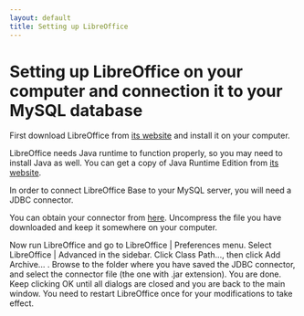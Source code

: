 ```yaml
---
layout: default
title: Setting up LibreOffice
---
```

# Setting up LibreOffice on your computer and connection it to your MySQL database

First download LibreOffice from [its website](http://www.libreoffice.org) and install it on your computer.

LibreOffice needs Java runtime to function properly, so you may need to install Java as well. You can get a copy of Java Runtime Edition from [its website](http://java.com/en/download/mac_download.jsp?locale=en).

In order to connect LibreOffice Base to your MySQL server, you will need a JDBC connector. 

You can obtain your connector from [here](http://dev.mysql.com/downloads/connector/j/). Uncompress the file you have downloaded and keep it somewhere on your computer.

Now run LibreOffice and go to LibreOffice | Preferences menu. Select LibreOffice | Advanced in the sidebar. Click Class Path..., then click Add Archive... . Browse to the folder where you have saved the JDBC connector, and select the connector file (the one with .jar extension). You are done. Keep clicking OK until all dialogs are closed and you are back to the main window. You need to restart LibreOffice once for your modifications to take effect. 

